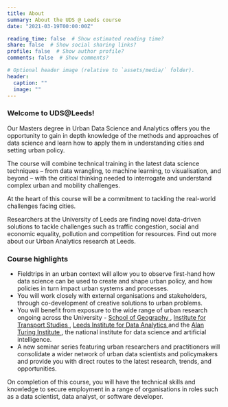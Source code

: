```yaml
---
title: About
summary: About the UDS @ Leeds course
date: "2021-03-19T00:00:00Z"

reading_time: false  # Show estimated reading time?
share: false  # Show social sharing links?
profile: false  # Show author profile?
comments: false  # Show comments?

# Optional header image (relative to `assets/media/` folder).
header:
  caption: ""
  image: ""
---
```

<h3> Welcome to UDS@Leeds! </h3>
<p> Our Masters degree in Urban Data Science and Analytics offers you the opportunity to gain in depth knowledge of the methods and approaches of data science and learn how to apply them in understanding cities and setting urban policy.

The course will combine technical training in the latest data science techniques – from data wrangling, to machine learning, to visualisation, and beyond – with the critical thinking needed to interrogate and understand complex urban and mobility challenges.

At the heart of this course will be a commitment to tackling the real-world challenges facing cities.

Researchers at the University of Leeds are finding novel data-driven solutions to tackle challenges such as traffic congestion, social and economic equality, pollution and competition for resources. Find out more about our Urban Analytics research at Leeds. </p>

<h3> Course highlights </h3>

<ul> 
<li> Fieldtrips in an urban context will allow you to observe first-hand how data science can be used to create and shape urban policy, and how policies in turn impact urban systems and processes. </li>
<li>You will work closely with external organisations and stakeholders, through co-development of creative solutions to urban problems.</li>
<li>You will benefit from exposure to the wide range of urban research ongoing across the University - <a href = "https://environment.leeds.ac.uk/geography" target = "_blank" > School of Geography </a>,  <a href = "https://environment.leeds.ac.uk/transport" target = "_blank" > Institute for Transport Studies </a>,  <a href = "https://lida.leeds.ac.uk/" target = "_blank" > Leeds Institute for Data Analytics </a> and the  <a href = "https://www.turing.ac.uk/collaborate-turing/current-partnerships-and-collaborations/university-leeds" target = "_blank" > Alan Turing Institute </a>, the national institute for data science and artificial intelligence.</li>
<li>A new seminar series featuring urban researchers and practitioners will consolidate a wider network of urban data scientists and policymakers and provide you with direct routes to the latest research, trends, and opportunities.</li>
</ul>
  
On completion of this course, you will have the technical skills and knowledge to secure employment in a range of organisations in roles such as a data scientist, data analyst, or software developer.
